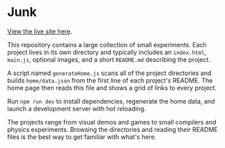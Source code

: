 # Junk

[View the live site here](http://andrewmaxwell.github.io/junk/).

This repository contains a large collection of small experiments. Each project lives in its own directory and typically includes an `index.html`, `main.js`, optional images, and a short `README.md` describing the project.

A script named `generateHome.js` scans all of the project directories and builds `home/data.json` from the first line of each project's README. The home page then reads this file and shows a grid of links to every project.

Run `npm run dev` to install dependencies, regenerate the home data, and launch a development server with hot reloading.

The projects range from visual demos and games to small compilers and physics experiments. Browsing the directories and reading their README files is the best way to get familiar with what's here.
